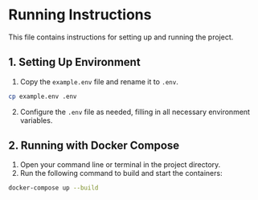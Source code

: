# Running Instructions

This file contains instructions for setting up and running the project.

## 1. Setting Up Environment

1. Copy the `example.env` file and rename it to `.env`.
```bash
cp example.env .env
```
2. Configure the `.env` file as needed, filling in all necessary environment variables.

## 2. Running with Docker Compose

1. Open your command line or terminal in the project directory.
2. Run the following command to build and start the containers:

```bash
docker-compose up --build